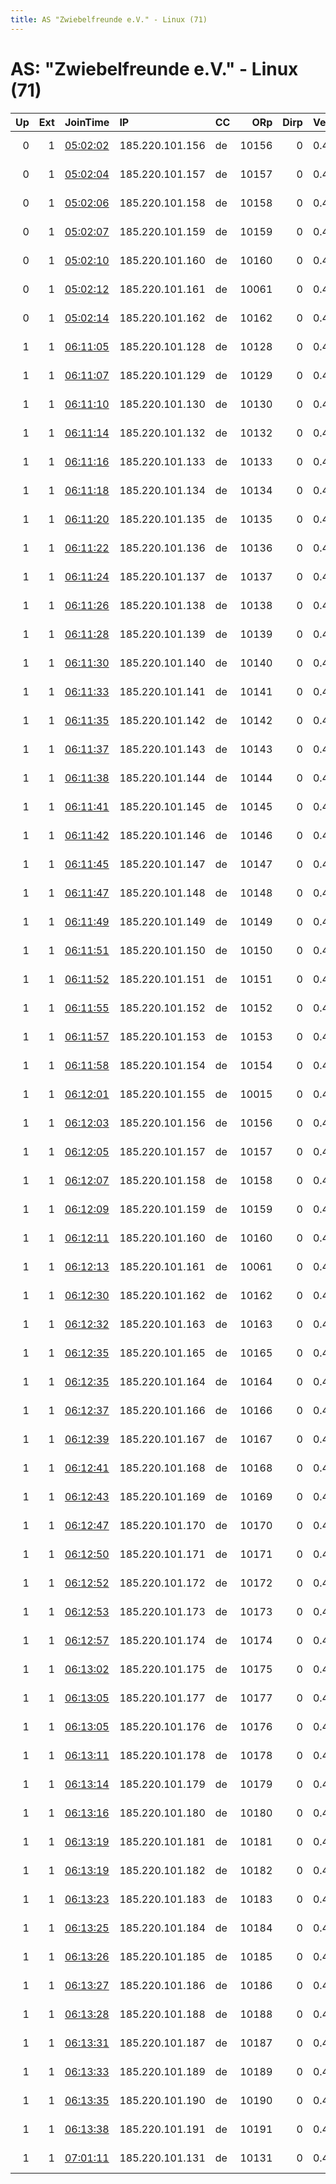 ```yaml
---
title: AS "Zwiebelfreunde e.V." - Linux (71)
---
```


# AS: "Zwiebelfreunde e.V." - Linux (71)

|   Up |   Ext | JoinTime                                                                                              | IP              | CC   |   ORp |   Dirp | Version   | Contact                   | Nickname    |   eFamMembers |
|-----:|------:|:------------------------------------------------------------------------------------------------------|:----------------|:-----|------:|-------:|:----------|:--------------------------|:------------|--------------:|
|    0 |     1 | [05:02:02](https://nusenu.github.io/OrNetStats/w/relay/BA90495A8121DBE14CFC94F0E8BFE73943945FD9.html) | 185.220.101.156 | de   | 10156 |      0 | 0.4.7.13  | url:relayon.org proof:uri | relayon0156 |             1 |
|    0 |     1 | [05:02:04](https://nusenu.github.io/OrNetStats/w/relay/A2FB9B74E8265D248381BC6BEC7EA5C5868E309E.html) | 185.220.101.157 | de   | 10157 |      0 | 0.4.7.13  | url:relayon.org proof:uri | relayon0157 |             1 |
|    0 |     1 | [05:02:06](https://nusenu.github.io/OrNetStats/w/relay/23687DD7A3C4E156023CAB0CE73356D26A5423A8.html) | 185.220.101.158 | de   | 10158 |      0 | 0.4.7.13  | url:relayon.org proof:uri | relayon0158 |             1 |
|    0 |     1 | [05:02:07](https://nusenu.github.io/OrNetStats/w/relay/23C9922DC34B6E3C2FE8AB5E5FA6CE8092EF7B70.html) | 185.220.101.159 | de   | 10159 |      0 | 0.4.7.13  | url:relayon.org proof:uri | relayon0159 |             1 |
|    0 |     1 | [05:02:10](https://nusenu.github.io/OrNetStats/w/relay/306B02B1EE2F61926BE797413F78CD786033519D.html) | 185.220.101.160 | de   | 10160 |      0 | 0.4.7.13  | url:relayon.org proof:uri | relayon0160 |             1 |
|    0 |     1 | [05:02:12](https://nusenu.github.io/OrNetStats/w/relay/180400001231A442F9B6B68F5B0DB5C2B2DAB94F.html) | 185.220.101.161 | de   | 10061 |      0 | 0.4.7.13  | url:relayon.org proof:uri | relayon0161 |             1 |
|    0 |     1 | [05:02:14](https://nusenu.github.io/OrNetStats/w/relay/814F2F5DF1BD01AE5E8EE4A94DF17D0008DCF8C2.html) | 185.220.101.162 | de   | 10162 |      0 | 0.4.7.13  | url:relayon.org proof:uri | relayon0162 |             1 |
|    1 |     1 | [06:11:05](https://nusenu.github.io/OrNetStats/w/relay/B956B76AD77E0B6D389A7F79A4868775B0D7A86D.html) | 185.220.101.128 | de   | 10128 |      0 | 0.4.7.13  | url:relayon.org proof:uri | relayon0128 |             1 |
|    1 |     1 | [06:11:07](https://nusenu.github.io/OrNetStats/w/relay/CE9FE9D83D6E2130DB526DCC124A179B63A130E5.html) | 185.220.101.129 | de   | 10129 |      0 | 0.4.7.13  | url:relayon.org proof:uri | relayon0129 |             1 |
|    1 |     1 | [06:11:10](https://nusenu.github.io/OrNetStats/w/relay/B257CB29BFE20F5D1CA34116C56B35897761A57C.html) | 185.220.101.130 | de   | 10130 |      0 | 0.4.7.13  | url:relayon.org proof:uri | relayon0130 |             1 |
|    1 |     1 | [06:11:14](https://nusenu.github.io/OrNetStats/w/relay/238256E1E15E5AB1B8F3C39511874A6C3E932720.html) | 185.220.101.132 | de   | 10132 |      0 | 0.4.7.13  | url:relayon.org proof:uri | relayon0132 |             1 |
|    1 |     1 | [06:11:16](https://nusenu.github.io/OrNetStats/w/relay/B2A4B16942CF05E84E9428AC9F77862742D34B4C.html) | 185.220.101.133 | de   | 10133 |      0 | 0.4.7.13  | url:relayon.org proof:uri | relayon0133 |             1 |
|    1 |     1 | [06:11:18](https://nusenu.github.io/OrNetStats/w/relay/819EA634018417F97C702CE537A14755F55E4149.html) | 185.220.101.134 | de   | 10134 |      0 | 0.4.7.13  | url:relayon.org proof:uri | relayon0134 |             1 |
|    1 |     1 | [06:11:20](https://nusenu.github.io/OrNetStats/w/relay/4F11E31E746EF562A06FAB98BCC05FB063DEA93E.html) | 185.220.101.135 | de   | 10135 |      0 | 0.4.7.13  | url:relayon.org proof:uri | relayon0135 |             1 |
|    1 |     1 | [06:11:22](https://nusenu.github.io/OrNetStats/w/relay/2DFD07237E8749C6B39B5C845F8F5F283E5C9BEC.html) | 185.220.101.136 | de   | 10136 |      0 | 0.4.7.13  | url:relayon.org proof:uri | relayon0136 |             1 |
|    1 |     1 | [06:11:24](https://nusenu.github.io/OrNetStats/w/relay/E8667667A22755F48020A0D6A2ED1F6C6C604A69.html) | 185.220.101.137 | de   | 10137 |      0 | 0.4.7.13  | url:relayon.org proof:uri | relayon0137 |             1 |
|    1 |     1 | [06:11:26](https://nusenu.github.io/OrNetStats/w/relay/7572B1A9EF8819848706C288805F5ABC8D43CF62.html) | 185.220.101.138 | de   | 10138 |      0 | 0.4.7.13  | url:relayon.org proof:uri | relayon0138 |             1 |
|    1 |     1 | [06:11:28](https://nusenu.github.io/OrNetStats/w/relay/156D5142AC6A80EB51A73680F5153BD16DC5FEDD.html) | 185.220.101.139 | de   | 10139 |      0 | 0.4.7.13  | url:relayon.org proof:uri | relayon0139 |             1 |
|    1 |     1 | [06:11:30](https://nusenu.github.io/OrNetStats/w/relay/BC9C6D98C8338C4917E405C5201D239F476D04EB.html) | 185.220.101.140 | de   | 10140 |      0 | 0.4.7.13  | url:relayon.org proof:uri | relayon0140 |             1 |
|    1 |     1 | [06:11:33](https://nusenu.github.io/OrNetStats/w/relay/3A63757D8FDB46B5F63D222E814307D7C6F2C954.html) | 185.220.101.141 | de   | 10141 |      0 | 0.4.7.13  | url:relayon.org proof:uri | relayon0141 |             1 |
|    1 |     1 | [06:11:35](https://nusenu.github.io/OrNetStats/w/relay/4B306FB0D4F40BD77AF9356A7D2D0201B626EFBE.html) | 185.220.101.142 | de   | 10142 |      0 | 0.4.7.13  | url:relayon.org proof:uri | relayon0142 |             1 |
|    1 |     1 | [06:11:37](https://nusenu.github.io/OrNetStats/w/relay/0A5190C5AD66136F801314006F2FC58750A38CD3.html) | 185.220.101.143 | de   | 10143 |      0 | 0.4.7.13  | url:relayon.org proof:uri | relayon0143 |             1 |
|    1 |     1 | [06:11:38](https://nusenu.github.io/OrNetStats/w/relay/EC44F0EFD3F30AC2F0F89C87C1D7B27B578E1941.html) | 185.220.101.144 | de   | 10144 |      0 | 0.4.7.13  | url:relayon.org proof:uri | relayon0144 |             1 |
|    1 |     1 | [06:11:41](https://nusenu.github.io/OrNetStats/w/relay/3E59490B5DA9F71939D33FB8CF6B8C7AB5C03398.html) | 185.220.101.145 | de   | 10145 |      0 | 0.4.7.13  | url:relayon.org proof:uri | relayon0145 |             1 |
|    1 |     1 | [06:11:42](https://nusenu.github.io/OrNetStats/w/relay/0BC18296CD449ECC49EA3F37C2640D72AF4D710F.html) | 185.220.101.146 | de   | 10146 |      0 | 0.4.7.13  | url:relayon.org proof:uri | relayon0146 |             1 |
|    1 |     1 | [06:11:45](https://nusenu.github.io/OrNetStats/w/relay/9A145CD4A6EEFA583D90120A203EEA5FA7FD0349.html) | 185.220.101.147 | de   | 10147 |      0 | 0.4.7.13  | url:relayon.org proof:uri | relayon0147 |             1 |
|    1 |     1 | [06:11:47](https://nusenu.github.io/OrNetStats/w/relay/B7AE1D5AFDC6A9E8C759CA28390DDA32795EFD28.html) | 185.220.101.148 | de   | 10148 |      0 | 0.4.7.13  | url:relayon.org proof:uri | relayon0148 |             1 |
|    1 |     1 | [06:11:49](https://nusenu.github.io/OrNetStats/w/relay/6AC2C9B87321EAA8FA8AF4880EB57614AE2752F8.html) | 185.220.101.149 | de   | 10149 |      0 | 0.4.7.13  | url:relayon.org proof:uri | relayon0149 |             1 |
|    1 |     1 | [06:11:51](https://nusenu.github.io/OrNetStats/w/relay/671DE541EF3368429A6B09E93825E5B285DF1F76.html) | 185.220.101.150 | de   | 10150 |      0 | 0.4.7.13  | url:relayon.org proof:uri | relayon0150 |             1 |
|    1 |     1 | [06:11:52](https://nusenu.github.io/OrNetStats/w/relay/E49AA0F123CFECAA481244CA9809F30018593722.html) | 185.220.101.151 | de   | 10151 |      0 | 0.4.7.13  | url:relayon.org proof:uri | relayon0151 |             1 |
|    1 |     1 | [06:11:55](https://nusenu.github.io/OrNetStats/w/relay/1005C9ECD49A2BA2A08928570A9BC2EBE811300C.html) | 185.220.101.152 | de   | 10152 |      0 | 0.4.7.13  | url:relayon.org proof:uri | relayon0152 |             1 |
|    1 |     1 | [06:11:57](https://nusenu.github.io/OrNetStats/w/relay/02E61710C4FB8FDE5F4829F65098844339B3F6EA.html) | 185.220.101.153 | de   | 10153 |      0 | 0.4.7.13  | url:relayon.org proof:uri | relayon0153 |             1 |
|    1 |     1 | [06:11:58](https://nusenu.github.io/OrNetStats/w/relay/8B7C9B70F21D43EED5FC13A897A57C6445A9D31B.html) | 185.220.101.154 | de   | 10154 |      0 | 0.4.7.13  | url:relayon.org proof:uri | relayon0154 |             1 |
|    1 |     1 | [06:12:01](https://nusenu.github.io/OrNetStats/w/relay/5DFA21D237310B2886D55BED3C5B62D27EA966F2.html) | 185.220.101.155 | de   | 10015 |      0 | 0.4.7.13  | url:relayon.org proof:uri | relayon0155 |             1 |
|    1 |     1 | [06:12:03](https://nusenu.github.io/OrNetStats/w/relay/381723C1C766C8644ADFC028592242AF7CC41D30.html) | 185.220.101.156 | de   | 10156 |      0 | 0.4.7.13  | url:relayon.org proof:uri | relayon0156 |             1 |
|    1 |     1 | [06:12:05](https://nusenu.github.io/OrNetStats/w/relay/37F9320F9E5303B0B2D34CD1C432FC06DDA745AB.html) | 185.220.101.157 | de   | 10157 |      0 | 0.4.7.13  | url:relayon.org proof:uri | relayon0157 |             1 |
|    1 |     1 | [06:12:07](https://nusenu.github.io/OrNetStats/w/relay/B4BB89C4908A4BBC14FE3F025DD6EDD29C4BAE19.html) | 185.220.101.158 | de   | 10158 |      0 | 0.4.7.13  | url:relayon.org proof:uri | relayon0158 |             1 |
|    1 |     1 | [06:12:09](https://nusenu.github.io/OrNetStats/w/relay/3753751D112DFB430B6BB85C860905B70895E42D.html) | 185.220.101.159 | de   | 10159 |      0 | 0.4.7.13  | url:relayon.org proof:uri | relayon0159 |             1 |
|    1 |     1 | [06:12:11](https://nusenu.github.io/OrNetStats/w/relay/08833C7AB1DA2D72773F41A85FB1DD5062EF4E63.html) | 185.220.101.160 | de   | 10160 |      0 | 0.4.7.13  | url:relayon.org proof:uri | relayon0160 |             1 |
|    1 |     1 | [06:12:13](https://nusenu.github.io/OrNetStats/w/relay/46CACD8669996221CEB2FD679375E878312E82F6.html) | 185.220.101.161 | de   | 10061 |      0 | 0.4.7.13  | url:relayon.org proof:uri | relayon0161 |             1 |
|    1 |     1 | [06:12:30](https://nusenu.github.io/OrNetStats/w/relay/855D133A363CCE6B7D4B4A14FD0701E6611A870D.html) | 185.220.101.162 | de   | 10162 |      0 | 0.4.7.13  | url:relayon.org proof:uri | relayon0162 |             1 |
|    1 |     1 | [06:12:32](https://nusenu.github.io/OrNetStats/w/relay/AA315CC93929A6B94CCFC93F495FD8DEE1ED5589.html) | 185.220.101.163 | de   | 10163 |      0 | 0.4.7.13  | url:relayon.org proof:uri | relayon0163 |             1 |
|    1 |     1 | [06:12:35](https://nusenu.github.io/OrNetStats/w/relay/4209BC94A19A9731A16F5E04B669052416C460ED.html) | 185.220.101.165 | de   | 10165 |      0 | 0.4.7.13  | url:relayon.org proof:uri | relayon0165 |             1 |
|    1 |     1 | [06:12:35](https://nusenu.github.io/OrNetStats/w/relay/81E0F3AF77BA41F87DDF2A37495A40B15B579ABD.html) | 185.220.101.164 | de   | 10164 |      0 | 0.4.7.13  | url:relayon.org proof:uri | relayon0164 |             1 |
|    1 |     1 | [06:12:37](https://nusenu.github.io/OrNetStats/w/relay/63A75DDB9158D63F815A613E9051E8A9CD9F0475.html) | 185.220.101.166 | de   | 10166 |      0 | 0.4.7.13  | url:relayon.org proof:uri | relayon0166 |             1 |
|    1 |     1 | [06:12:39](https://nusenu.github.io/OrNetStats/w/relay/86205AD6AFEED7B6081242CED90DE8FB31590244.html) | 185.220.101.167 | de   | 10167 |      0 | 0.4.7.13  | url:relayon.org proof:uri | relayon0167 |             1 |
|    1 |     1 | [06:12:41](https://nusenu.github.io/OrNetStats/w/relay/1FD60888A82F6667DADE68A78293AC4AB3B71E8F.html) | 185.220.101.168 | de   | 10168 |      0 | 0.4.7.13  | url:relayon.org proof:uri | relayon0168 |             1 |
|    1 |     1 | [06:12:43](https://nusenu.github.io/OrNetStats/w/relay/1EB3495B169D5128CDE6FD0854D7B0E8F14401BF.html) | 185.220.101.169 | de   | 10169 |      0 | 0.4.7.13  | url:relayon.org proof:uri | relayon0169 |             1 |
|    1 |     1 | [06:12:47](https://nusenu.github.io/OrNetStats/w/relay/41D62A0C320E641D833D3BD786E8E7E10107AC55.html) | 185.220.101.170 | de   | 10170 |      0 | 0.4.7.13  | url:relayon.org proof:uri | relayon0170 |             1 |
|    1 |     1 | [06:12:50](https://nusenu.github.io/OrNetStats/w/relay/EC3400FC2002172BA791AEAAFB43CF2ABEA09C90.html) | 185.220.101.171 | de   | 10171 |      0 | 0.4.7.13  | url:relayon.org proof:uri | relayon0171 |             1 |
|    1 |     1 | [06:12:52](https://nusenu.github.io/OrNetStats/w/relay/EFA3A3427ADE83366B03C47FDD71681A8C79F939.html) | 185.220.101.172 | de   | 10172 |      0 | 0.4.7.13  | url:relayon.org proof:uri | relayon0172 |             1 |
|    1 |     1 | [06:12:53](https://nusenu.github.io/OrNetStats/w/relay/A6F2CED38D429C2B49B47446EC7F5E5848A9EA7D.html) | 185.220.101.173 | de   | 10173 |      0 | 0.4.7.13  | url:relayon.org proof:uri | relayon0173 |             1 |
|    1 |     1 | [06:12:57](https://nusenu.github.io/OrNetStats/w/relay/7CC38A7F33E3FC967B7D047F72E7D13B9CC2DA23.html) | 185.220.101.174 | de   | 10174 |      0 | 0.4.7.13  | url:relayon.org proof:uri | relayon0174 |             1 |
|    1 |     1 | [06:13:02](https://nusenu.github.io/OrNetStats/w/relay/6E6B8EEF64302CC37779717AA0D4E29BD8864518.html) | 185.220.101.175 | de   | 10175 |      0 | 0.4.7.13  | url:relayon.org proof:uri | relayon0175 |             1 |
|    1 |     1 | [06:13:05](https://nusenu.github.io/OrNetStats/w/relay/926C4CDB545EB76FE34B25DBA546991FBD09F4AB.html) | 185.220.101.177 | de   | 10177 |      0 | 0.4.7.13  | url:relayon.org proof:uri | relayon0177 |             1 |
|    1 |     1 | [06:13:05](https://nusenu.github.io/OrNetStats/w/relay/C1F84D7AB95F4E9D32F04B53D19F0B41A4931ED8.html) | 185.220.101.176 | de   | 10176 |      0 | 0.4.7.13  | url:relayon.org proof:uri | relayon0176 |             1 |
|    1 |     1 | [06:13:11](https://nusenu.github.io/OrNetStats/w/relay/C50916EFD923E6A513044F2EFB66B67F097B986C.html) | 185.220.101.178 | de   | 10178 |      0 | 0.4.7.13  | url:relayon.org proof:uri | relayon0178 |             1 |
|    1 |     1 | [06:13:14](https://nusenu.github.io/OrNetStats/w/relay/C5B282C3FC8246B8E9281711098F9751C4D2659A.html) | 185.220.101.179 | de   | 10179 |      0 | 0.4.7.13  | url:relayon.org proof:uri | relayon0179 |             1 |
|    1 |     1 | [06:13:16](https://nusenu.github.io/OrNetStats/w/relay/9C574EA1EB06CEC5D5DD683643AFA0B78C3B953E.html) | 185.220.101.180 | de   | 10180 |      0 | 0.4.7.13  | url:relayon.org proof:uri | relayon0180 |             1 |
|    1 |     1 | [06:13:19](https://nusenu.github.io/OrNetStats/w/relay/53267109170A25B62BCBF2670B20E21A92868CAD.html) | 185.220.101.181 | de   | 10181 |      0 | 0.4.7.13  | url:relayon.org proof:uri | relayon0181 |             1 |
|    1 |     1 | [06:13:19](https://nusenu.github.io/OrNetStats/w/relay/EFAFC06B0B91BA207F25ACBE3EFA04348D1DDDE4.html) | 185.220.101.182 | de   | 10182 |      0 | 0.4.7.13  | url:relayon.org proof:uri | relayon0182 |             1 |
|    1 |     1 | [06:13:23](https://nusenu.github.io/OrNetStats/w/relay/CDC5827002B00597EB3E95A0E1562CA6B55DDCD0.html) | 185.220.101.183 | de   | 10183 |      0 | 0.4.7.13  | url:relayon.org proof:uri | relayon0183 |             1 |
|    1 |     1 | [06:13:25](https://nusenu.github.io/OrNetStats/w/relay/20E8A7D75FFD46E753EAEB290C4B9723D590C86D.html) | 185.220.101.184 | de   | 10184 |      0 | 0.4.7.13  | url:relayon.org proof:uri | relayon0184 |             1 |
|    1 |     1 | [06:13:26](https://nusenu.github.io/OrNetStats/w/relay/274E3AB14172A3F0632396138C51F550F32B060E.html) | 185.220.101.185 | de   | 10185 |      0 | 0.4.7.13  | url:relayon.org proof:uri | relayon0185 |             1 |
|    1 |     1 | [06:13:27](https://nusenu.github.io/OrNetStats/w/relay/C367E70FF3F49B91C2A838DD8D7F6BCA29288F86.html) | 185.220.101.186 | de   | 10186 |      0 | 0.4.7.13  | url:relayon.org proof:uri | relayon0186 |             1 |
|    1 |     1 | [06:13:28](https://nusenu.github.io/OrNetStats/w/relay/EB2A49857624312A88B320D5B2265804DB96E230.html) | 185.220.101.188 | de   | 10188 |      0 | 0.4.7.13  | url:relayon.org proof:uri | relayon0188 |             1 |
|    1 |     1 | [06:13:31](https://nusenu.github.io/OrNetStats/w/relay/8BEB0A52D63A7A6ED147EAADC82571FD84E81069.html) | 185.220.101.187 | de   | 10187 |      0 | 0.4.7.13  | url:relayon.org proof:uri | relayon0187 |             1 |
|    1 |     1 | [06:13:33](https://nusenu.github.io/OrNetStats/w/relay/59403B13B78326939A40C09A8C0E6235F8665AA1.html) | 185.220.101.189 | de   | 10189 |      0 | 0.4.7.13  | url:relayon.org proof:uri | relayon0189 |             1 |
|    1 |     1 | [06:13:35](https://nusenu.github.io/OrNetStats/w/relay/A85ABCA375A5395C57E3DB12A0CAA75C6FE3BA2B.html) | 185.220.101.190 | de   | 10190 |      0 | 0.4.7.13  | url:relayon.org proof:uri | relayon0190 |             1 |
|    1 |     1 | [06:13:38](https://nusenu.github.io/OrNetStats/w/relay/F50B6C978ECB0CA85FF80F7C1B70580B275393FE.html) | 185.220.101.191 | de   | 10191 |      0 | 0.4.7.13  | url:relayon.org proof:uri | relayon0191 |             1 |
|    1 |     1 | [07:01:11](https://nusenu.github.io/OrNetStats/w/relay/437ABEF29277378949FAD13C84C207B3D5D2493F.html) | 185.220.101.131 | de   | 10131 |      0 | 0.4.7.13  | url:relayon.org proof:uri | relayon0131 |             1 |
